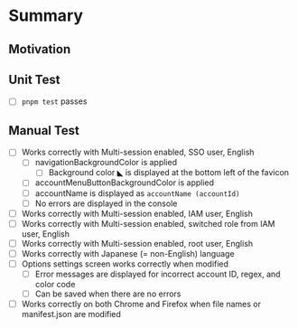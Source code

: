 # Summary

## Motivation

## Unit Test

- [ ] `pnpm test` passes

## Manual Test

- [ ] Works correctly with Multi-session enabled, SSO user, English
  - [ ] navigationBackgroundColor is applied
    - [ ] Background color ◣ is displayed at the bottom left of the favicon
  - [ ] accountMenuButtonBackgroundColor is applied
  - [ ] accountName is displayed as `accountName (accountId)`
  - [ ] No errors are displayed in the console
- [ ] Works correctly with Multi-session enabled, IAM user, English
- [ ] Works correctly with Multi-session enabled, switched role from IAM user, English
- [ ] Works correctly with Multi-session enabled, root user, English
- [ ] Works correctly with Japanese (= non-English) language
- [ ] Options settings screen works correctly when modified
  - [ ] Error messages are displayed for incorrect account ID, regex, and color code
  - [ ] Can be saved when there are no errors
- [ ] Works correctly on both Chrome and Firefox when file names or manifest.json are modified
